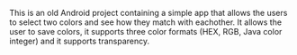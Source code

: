 This is an old Android project containing a simple app that allows the users to select two colors and see how they match with eachother.
It allows the user to save colors, it supports three color formats (HEX, RGB, Java color integer) and it supports transparency.